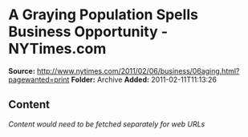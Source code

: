 # A Graying Population Spells Business Opportunity - NYTimes.com

**Source:** http://www.nytimes.com/2011/02/06/business/06aging.html?pagewanted=print
**Folder:** Archive
**Added:** 2011-02-11T11:13:26




## Content
*Content would need to be fetched separately for web URLs*
